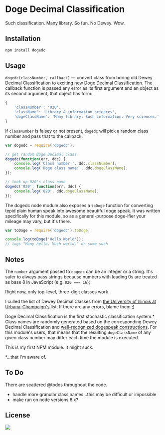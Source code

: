 # Doge Decimal Classification

Such classification. Many library. So fun. No Dewey. Wow.

## Installation

```bash
npm install dogedc
```

## Usage

`dogedc(classNumber, callback)` — convert class from boring old Dewey Decimal Classification to exciting new Doge Decimal Classification. The callback function is passed any error as its first argument and an object as its second argument, that object has form:

```js
{
    'classNumber': '020',
    'className': 'Library & information sciences',
    'dogeClassName': 'Many library. Such information. Very sciences.'
}
```

If `classNumber` is falsey or not present, `dogedc` will pick a random class number and pass that to the callback.

```js
var dogedc = require('dogedc');

// get random Doge Decimal class
dogedc(function(err, ddc) {
    console.log('Class number:', ddc.classNumber);
    console.log('Doge class name:', ddc.dogeClassName);
});

// look up 020's class name
dogedc('020', function(err, ddc) {
    console.log('020', ddc.dogeClassName);
});
```

The dogedc node module also exposes a `toDoge` function for converting tepid plain human speak into awesome beautiful doge speak. It was written specifically for this module, so as a general-purpose doge-ifier your mileage may vary, but it's there.

```js
var toDoge = require('dogedc').toDoge;

console.log(toDoge('Hello World'));
// logs "Many hello. Much world." or some such
```

## Notes

The `number` argument passed to `dogedc` can be an integer or a string. It's safer to always pass strings because numbers with leading 0s are treated as base 8 in JavaScript (e.g. `020 === 16`);

Right now, only top-level, three-digit classes work.

I culled the list of Dewey Decimal Classes from [the University of Illinois at Urbana-Champaign's](http://www.library.illinois.edu/ugl/about/dewey.html) list. If there are any errors, blame them ;)

Doge Decimal Classification is the first stochastic classification system.* Class names are randomly generated based on the corresponding Dewey Decimal Classification and [well-recognized dogespeak constructions](http://the-toast.net/2014/02/06/linguist-explains-grammar-doge-wow/). For this module's users, that means that the resulting `dogeClassName` of any given class number may differ each time the module is executed.

This is my first NPM module. It might suck.

*…that I'm aware of.

## To Do

There are scattered @todos throughout the code.

- handle more granular class names...this may be difficult or impossible
- make run on node versions 8.x?

## License

[![](https://www.gnu.org/graphics/gplv3-127x51.png)](http://gplv3.fsf.org/)
